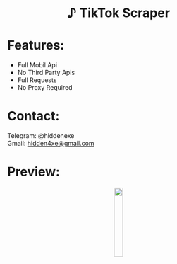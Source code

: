 <div align="center">
  <h1>♪ TikTok Scraper</h1>
</div>
 
# Features:

- Full Mobil Api
- No Third Party Apis
- Full Requests
- No Proxy Required
 
# Contact:

Telegram: @hiddenexe
<br>
Gmail: hidden4xe@gmail.com
 
# Preview:

<div align="center">
      <a href="https://www.youtube.com/watch?v=HJB2FWnINf0">
         <img src="https://png.pngtree.com/png-vector/20221018/ourmid/pngtree-youtube-social-media-round-icon-png-image_6315993.png" style="width:20%;">
      </a>

</div>

